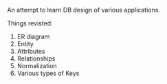 An attempt to learn DB design of various applications.

Things revisted:

1. ER diagram
2. Entity
3. Attributes
4. Relationships
5. Normalization
6. Various types of Keys
